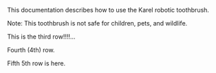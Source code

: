 This documentation describes how to use the Karel robotic toothbrush.

Note: This toothbrush is not safe for children, pets, and wildlife.

This is the third row!!!!...

Fourth (4th) row.

Fifth 5th row is here.
